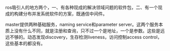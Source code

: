 ros吸引人的地方两个，一、有各种现成的解决领域问题的软件包，二、有一个现成的构建分布并发系统软件的方案，既通信中间件。

master提供两种基础服务，naming service和parameter server。这两个服务本质上没有什么不同，就是注册和查询，只不过一个是地址，一个是参数。这些是远远不够的。动态发现discovery，生存检测liveness，访问控制access control，这些基本的都没有。
